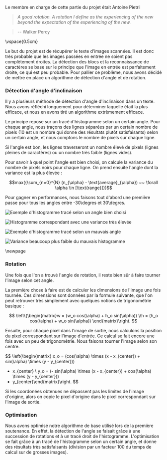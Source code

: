 Le membre en charge de cette partie du projet était Antoine Pietri

> *A good rotation. A rotation I define as the experiencing of the new beyond
> the expectation of the experiencing of the new.*

> -- Walker Percy

\vspace{0.5cm}

Le but du projet est de récupérer le texte d'images scannées. Il est donc très
probable que les images passées en entrée ne soient pas complètement droites.
La détection des blocs et la reconnaissance de caractères se base sur le
principe que l'image en entrée est parfaitement droite, ce qui est peu
probable.
Pour pallier ce problème, nous avons décidé de mettre en place un algorithme de
détection d'angle et de rotation.

### Détection d'angle d'inclinaison

Il y a plusieurs méthode de détection d'angle d'inclinaison dans un texte. Nous
avons réfléchi longuement pour déterminer laquelle était la plus efficace, et
nous en avons tiré un algorithme extrèmement efficace.

Le principe repose sur un tracé d'histogramme selon un certain angle. Pour
chaque angle, nous traçons des lignes séparées par un certain nombre de pixels
(10 est un nombre qui donne des résultats plutôt satisfaisants) selon un
certain angle, et nous comptons le nombre de pixels sur chaque ligne.

Si l'angle est bon, les lignes traverseront un nombre élevé de pixels (lignes
pleines de caractères) ou un nombre très faible (lignes vides).

Pour savoir à quel point l'angle est bien choisi, on calcule la variance du
nombre de pixels noirs pour chaque ligne. On prend ensuite l'angle dont la
variance est la plus élevée :

$$max({\sum_{n=0}^{N} (n_{\alpha} - \text{average}_{\alpha}) ~~ 
\forall \alpha \in [\text{range}]})$$

Pour gagner en performances, nous faisons tout d'abord une première passe pour
tous les angles entre -30\degres et 30\degres.

![Exemple d'histogramme tracé selon un angle bien
choisi](images/threelines2.png)

![Histogramme correspondant avec une variance très
élevée](images/threeproj.png)

![Exemple d'histogramme tracé selon un mauvais angle](images/zerolines2.png)

![Variance beaucoup plus faible du mauvais histogramme](images/zeroproj.png)


\newpage

### Rotation

Une fois que l'on a trouvé l'angle de rotation, il reste bien sûr à faire
tourner l'image selon cet angle.

La première chose à faire est de calculer les dimensions de l'image une fois
tournée. Ces dimensions sont données par la formule suivante, que l'on peut
retrouver très simplement avec quelques notions de trigonométrie basique :

$$
\left\{\begin{matrix}w = (w_o cos(\alpha) + h_o sin(\alpha))
\\h = (h_o cos(\alpha) + w_o sin(\alpha))
\end{matrix}\right.
$$

Ensuite, pour chaque pixel dans l'image de sortie, nous calculons la position
du pixel correspondant sur l'image d'entrée. Ce calcul se fait encore une fois
avec un peu de trigonométrie. Nous faisons tourner l'image selon son centre.

$$
\left\{\begin{matrix}
x_o =
(cos(\alpha) \times (x - x_{center}) +
sin(\alpha) \times (y - y_{center}))
+ x_{center} \\
y_o =
(- sin(\alpha) \times (x - x_{center}) +
cos(\alpha) \times (y - y_{center}))
+ y_{center}\end{matrix}\right.
$$

Si les coordonées obtenues ne dépassent pas les limites de l'image d'origine,
alors on copie le pixel d'origine dans le pixel correspondant sur l'image de
sortie.


### Optimisation

Nous avons optimisé notre algorithme de base utilisé lors de la première
soutenance. En effet, la détection de l'angle se faisait grâce à une succession
de rotations et à un tracé droit de l'histogramme. L'optimisation se fait grâce
à un tracé de l'histogramme selon un certain angle, et donne des résultats très
satisfaisants (division par un facteur 100 du temps de calcul sur de grosses
images).
